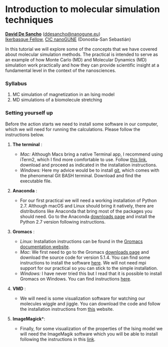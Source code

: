 #  Introduction to molecular simulation techniques
[**David De Sancho**](https://sites.google.com/view/daviddesanchoresearch/home) (ddesancho@nanogune.eu)  
[Ikerbasque Fellow](http://www.ikerbasque.net/), [CIC nanoGUNE](http://www.nanogune.eu/) (Donostia-San Sebastián)

In this tutorial we will explore some of the concepts that we have covered 
about molecular simulation methods. The practical is intended to serve
as an example of how Monte Carlo (MD) and Molecular Dynamics (MD) simulation 
work practically and how they can provide scientific insight at a fundamental
level in the context of the nanosciences.

### Syllabus

1. MC simulation of magnetization in an Ising model
2. MD simulations of a biomolecule stretching

### Setting yourself up
Before the action starts we need to install some software in our computer, 
which we will need for running the calculations. Please follow the instructions
below.
 
1. **The terminal** : 
	+ *Mac:* Although Macs bring a native Terminal app, I recommend using 
iTerm2, which I find more comfortable to use. Follow [this link](https://www.iterm2.com/),
 download and proceed as indicated in the installation instructions.
	+ *Windows:* Here my advice would be to install [git](https://git-for-windows.github.io/),
 which comes with the phenomenal Git BASH terminal. Download and find the executable
file.

2. **Anaconda** : 
	+ For our first practical we will need a working installation of
Python 2.7. Although macOS and Linux should bring it natively, there are distributions
like Anaconda that bring most of the packages you should need. Go to the Anaconda 
[downloads page](https://www.anaconda.com/download/) and install the Python 2.7 version
 following instructions.

3. **Gromacs** :
	+ *Linux:* Installation instructions can be found in the 
[Gromacs documentation website](http://manual.gromacs.org/documentation/5.1.4/install-guide/index.html).
	+ *Mac*: We first need to go to the Gromacs [downloads page](http://www.gromacs.org/Downloads) 
and download the source code for version 5.1.4. You can find some instructions to install the software 
[here](http://daviddesancho.github.io/ResDocs/Gromacs/installation/). We will not need mpi support 
for our practical so you can stick to the simple installation.
	+ *Windows:* I have never tried this but I read that it is possible to 
install Gromacs on Windows. You can find instructions 
[here](http://www.gromacs.org/Documentation/Installation_Instructions_5.0#Building_on_Windows). 

4. **VMD** :
	+ We will need is some visualization software for watching
our molecules wiggle and jiggle. You can download the code and follow the installation
instructions from [this](http://www.ks.uiuc.edu/Development/Download/download.cgi?PackageName=VMD) website.

5. **ImageMagick***:
	+ Finally, for some visualization of the properties of the Ising model we will need 
the ImageMagik software which you will be able to install following the instructions in this 
[link](https://www.imagemagick.org/script/index.php).
